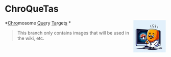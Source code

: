 # ChroQueTas
<img align="right" src="https://github.com/nmquijada/ChroQueTas/blob/images/temprorary_CQTs_logo_AJA.jpeg" width="20%">
*<ins>Chro</ins>mosome <ins>Que</ins>ry <ins>Ta</ins>rget<ins>s</ins> </ins>*

<br>

> This branch only contains images that will be used in the wiki, etc.


